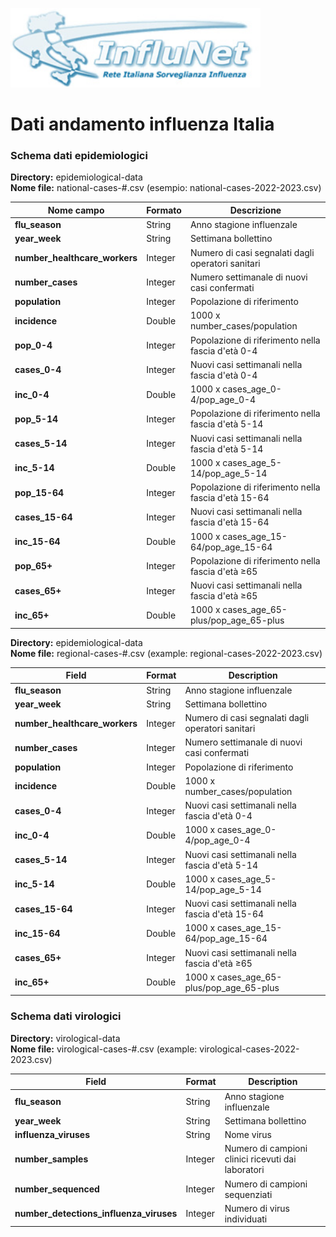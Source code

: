 <a href="https://w3.iss.it/site/rmi/influnet/pagine/rapportoinflunet.aspx"><img src="https://github.com/fbranda/dati-epidemiologici/blob/main/assets/img/logo-influnet.jpg" alt="Influenza" data-canonical-src="https://github.com/fbranda/dati-epidemiologici/blob/main/assets/img/logo-influnet.jpg" width="400"/></a>

# Dati andamento influenza Italia

### Schema dati epidemiologici

**Directory:**  epidemiological-data<br>
**Nome file:** national-cases-#.csv (esempio: national-cases-2022-2023.csv)<br>


| Nome campo                 | Formato                       |Descrizione                      
|-----------------------------|-----------------------------------|-------------------------------|
| **flu_season**      | String       | Anno stagione influenzale  |
| **year_week**     |  String       | Settimana bollettino   |
| **number_healthcare_workers**   | Integer | Numero di casi segnalati dagli operatori sanitari  |
| **number_cases**  | Integer | Numero settimanale di nuovi casi confermati  |
| **population** | Integer | Popolazione di riferimento |
| **incidence** | Double | 1000 x number_cases/population |
| **pop_0-4** | Integer | Popolazione di riferimento nella fascia d'età 0-4  |
| **cases_0-4** | Integer | Nuovi casi settimanali nella fascia d'età 0-4  |
| **inc_0-4** | Double | 1000 x cases_age_0-4/pop_age_0-4  |
| **pop_5-14** | Integer | Popolazione di riferimento nella fascia d'età 5-14 |
| **cases_5-14** | Integer | Nuovi casi settimanali nella fascia d'età 5-14   |
| **inc_5-14** | Double | 1000 x cases_age_5-14/pop_age_5-14  |
| **pop_15-64** | Integer | Popolazione di riferimento nella fascia d'età 15-64  |
| **cases_15-64** | Integer | Nuovi casi settimanali nella fascia d'età 15-64   |
| **inc_15-64** | Double | 1000 x cases_age_15-64/pop_age_15-64  |
| **pop_65+** | Integer | Popolazione di riferimento nella fascia d'età ≥65   |
| **cases_65+** | Integer | Nuovi casi settimanali nella fascia d'età ≥65 |
| **inc_65+** | Double | 1000 x cases_age_65-plus/pop_age_65-plus  |

**Directory:**  epidemiological-data<br>
**Nome file:** regional-cases-#.csv (example: regional-cases-2022-2023.csv)<br>

| Field                 | Format                       |Description                      
|-----------------------------|-----------------------------------|-------------------------------|
| **flu_season**      | String       | Anno stagione influenzale  |
| **year_week**     |  String       | Settimana bollettino   |
| **number_healthcare_workers**   | Integer | Numero di casi segnalati dagli operatori sanitari  |
| **number_cases**  | Integer | Numero settimanale di nuovi casi confermati  |
| **population** | Integer | Popolazione di riferimento |
| **incidence** | Double | 1000 x number_cases/population |
| **cases_0-4** | Integer | Nuovi casi settimanali nella fascia d'età 0-4  |
| **inc_0-4** | Double | 1000 x cases_age_0-4/pop_age_0-4  |
| **cases_5-14** | Integer | Nuovi casi settimanali nella fascia d'età 5-14   |
| **inc_5-14** | Double | 1000 x cases_age_5-14/pop_age_5-14  |
| **cases_15-64** | Integer | Nuovi casi settimanali nella fascia d'età 15-64   |
| **inc_15-64** | Double | 1000 x cases_age_15-64/pop_age_15-64  |
| **cases_65+** | Integer | Nuovi casi settimanali nella fascia d'età ≥65 |
| **inc_65+** | Double | 1000 x cases_age_65-plus/pop_age_65-plus  |



### Schema dati virologici

**Directory:**  virological-data<br>
**Nome file:** virological-cases-#.csv (example: virological-cases-2022-2023.csv)<br>


| Field                 | Format                       |Description                      
|-----------------------------|-----------------------------------|-------------------------------|
| **flu_season**      | String       | Anno stagione influenzale  |
| **year_week**     |  String       | Settimana bollettino |
| **influenza_viruses**  |  String       |  Nome virus  |
| **number_samples** | Integer | Numero di campioni clinici ricevuti dai laboratori  |
| **number_sequenced** | Integer | Numero di campioni sequenziati |
| **number_detections_influenza_viruses** | Integer | Numero di virus individuati |


